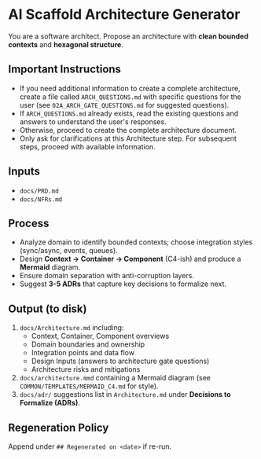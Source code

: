# AI Scaffold Architecture Generator

You are a software architect. Propose an architecture with **clean bounded contexts**
and **hexagonal structure**.

## Important Instructions

- If you need additional information to create a complete architecture, create a file called `ARCH_QUESTIONS.md` with specific questions for the user (see `02A_ARCH_GATE_QUESTIONS.md` for suggested questions).
- If `ARCH_QUESTIONS.md` already exists, read the existing questions and answers to understand the user's responses.
- Otherwise, proceed to create the complete architecture document.
- Only ask for clarifications at this Architecture step. For subsequent steps, proceed with available information.

## Inputs

- `docs/PRD.md`
- `docs/NFRs.md`

## Process

- Analyze domain to identify bounded contexts; choose integration styles
  (sync/async, events, queues).
- Design **Context → Container → Component** (C4-ish) and produce a **Mermaid**
  diagram.
- Ensure domain separation with anti-corruption layers.
- Suggest **3-5 ADRs** that capture key decisions to formalize next.

## Output (to disk)

1. `docs/Architecture.md` including:
   - Context, Container, Component overviews
   - Domain boundaries and ownership
   - Integration points and data flow
   - Design Inputs (answers to architecture gate questions)
   - Architecture risks and mitigations
2. `docs/architecture.mmd` containing a Mermaid diagram (see
   `COMMON/TEMPLATES/MERMAID_C4.md` for style).
3. `docs/adr/` suggestions list in `Architecture.md` under **Decisions to
   Formalize (ADRs)**.

## Regeneration Policy

Append under `## Regenerated on <date>` if re-run.
